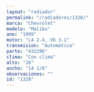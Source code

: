 ```yaml
---
layout: "radiador"
permalink: "/radiadores/1328/"
marca: "Chevrolet"
modelo: "Malibu"
ano: "1999"
motor: "L4 2.4, V6 3.1"
transmision: "Automática"
parte: "432296"
clima: "Con clima"
alto: "26"
ancho: "14 1/8"
observaciones: ""
id: "1328"
---
```


